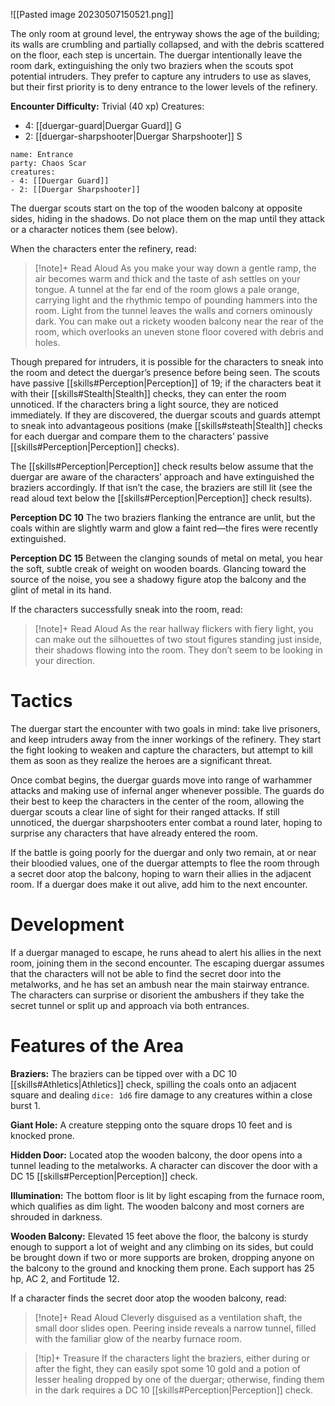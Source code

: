 ![[Pasted image 20230507150521.png]]

The only room at ground level, the entryway shows the age of the building; its walls are crumbling and partially collapsed, and with the debris scattered on the floor, each step is uncertain. The duergar intentionally leave the room dark, extinguishing the only two braziers when the scouts spot potential intruders. They prefer to capture any intruders to use as slaves, but their first priority is to deny entrance to the lower levels of the refinery. 

**Encounter Difficulty:** Trivial (40 xp)
Creatures:
 - 4: [[duergar-guard|Duergar Guard]] G
 - 2: [[duergar-sharpshooter|Duergar Sharpshooter]] S

```encounter
name: Entrance
party: Chaos Scar
creatures:
- 4: [[Duergar Guard]] 
- 2: [[Duergar Sharpshooter]]
```

The duergar scouts start on the top of the wooden balcony at opposite sides, hiding in the shadows. Do not place them on the map until they attack or a character notices them (see below). 

When the characters enter the refinery, read: 
> [!note]+ Read Aloud
> As you make your way down a gentle ramp, the air becomes warm and thick and the taste of ash settles on your tongue. A tunnel at the far end of the room glows a pale orange, carrying light and the rhythmic tempo of pounding hammers into the room. Light from the tunnel leaves the walls and corners ominously dark. You can make out a rickety wooden balcony near the rear of the room, which overlooks an uneven stone floor covered with debris and holes. 

Though prepared for intruders, it is possible for the characters to sneak into the room and detect the duergar’s presence before being seen. The scouts have passive [[skills#Perception|Perception]] of 19; if the characters beat it with their [[skills#Stealth|Stealth]] checks, they can enter the room unnoticed. If the characters bring a light source, they are noticed immediately. If they are discovered, the duergar scouts and guards attempt to sneak into advantageous positions (make [[skills#steath|Stealth]] checks for each duergar and compare them to the characters’ passive [[skills#Perception|Perception]] checks). 

The [[skills#Perception|Perception]] check results below assume that the duergar are aware of the characters’ approach and have extinguished the braziers accordingly. If that isn’t the case, the braziers are still lit (see the read aloud text below the [[skills#Perception|Perception]] check results). 

**Perception DC 10** The two braziers flanking the entrance are unlit, but the coals within are slightly warm and glow a faint red—the fires were recently extinguished. 

**Perception DC 15** Between the clanging sounds of metal on metal, you hear the soft, subtle creak of weight on wooden boards. Glancing toward the source of the noise, you see a shadowy figure atop the balcony and the glint of metal in its hand.

If the characters successfully sneak into the room, read: 
> [!note]+ Read Aloud
> As the rear hallway flickers with fiery light, you can make out the silhouettes of two stout figures standing just inside, their shadows flowing into the room. They don’t seem to be looking in your direction. 

# Tactics 
The duergar start the encounter with two goals in mind: take live prisoners, and keep intruders away from the inner workings of the refinery. They start the fight looking to weaken and capture the characters, but attempt to kill them as soon as they realize the heroes are a significant threat. 

Once combat begins, the duergar guards move into range  of warhammer attacks and making use of infernal anger whenever possible. The guards do their best to keep the characters in the center of the room, allowing the duergar scouts a clear line of sight for their ranged attacks. If still unnoticed, the duergar sharpshooters enter combat a round later, hoping to surprise any characters that have already entered the room.

If the battle is going poorly for the duergar and only two remain, at or near their bloodied values, one of the duergar attempts to flee the room through a secret door atop the balcony, hoping to warn their allies in the adjacent room. If a duergar does make it out alive, add him to the next encounter. 

# Development
If a duergar managed to escape, he runs ahead to alert his allies in the next room, joining them in the second encounter. The escaping duergar assumes that the characters will not be able to find the secret door into the metalworks, and he has set an ambush near the main stairway entrance. The characters can surprise or disorient the ambushers if they take the secret tunnel or split up and approach via both entrances. 

# Features of the Area 
**Braziers:** The braziers can be tipped over with a DC 10 [[skills#Athletics|Athletics]] check, spilling the coals onto an adjacent square and dealing `dice: 1d6` fire damage to any creatures within a close burst 1. 

**Giant Hole:** A creature stepping onto the square drops 10 feet and is knocked prone. 

**Hidden Door:** Located atop the wooden balcony, the door opens into a tunnel leading to the metalworks. A character can discover the door with a DC 15 [[skills#Perception|Perception]] check. 

**Illumination:** The bottom floor is lit by light escaping from the furnace room, which qualifies as dim light. The wooden balcony and most corners are shrouded in darkness. 

**Wooden Balcony:** Elevated 15 feet above the floor, the balcony is sturdy enough to support a lot of weight and any climbing on its sides, but could be brought down if two or more supports are broken, dropping anyone on the balcony to the ground and knocking them prone. Each support has 25 hp, AC 2, and Fortitude 12. 

If a character finds the secret door atop the wooden balcony, read: 
> [!note]+ Read Aloud
> Cleverly disguised as a ventilation shaft, the small door slides open. Peering inside reveals a narrow tunnel, filled with the familiar glow of the nearby furnace room. 

> [!tip]+ Treasure
> If the characters light the braziers, either during or after the fight, they can easily spot some 10 gold and a potion of lesser healing dropped by one of the duergar; otherwise, finding them in the dark requires a DC 10 [[skills#Perception|Perception]] check.